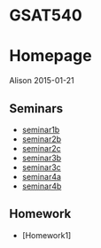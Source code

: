 # GSAT540
# Homepage
Alison 
2015-01-21

Seminars
--------
- [seminar1b](https://github.com/AlisonMcAfee/GSAT540/blob/master/seminar01b.md)
- [seminar2b](https://github.com/AlisonMcAfee/GSAT540/blob/master/seminar02b.md)
- [seminar2c](https://github.com/AlisonMcAfee/GSAT540/blob/master/seminar02c.md)
- [seminar3b](https://github.com/AlisonMcAfee/GSAT540/blob/master/seminar03b.md)
- [seminar3c](https://github.com/AlisonMcAfee/GSAT540/blob/master/seminar03c.md)
- [seminar4a](https://github.com/AlisonMcAfee/GSAT540/blob/master/seminar04a.md)
- [seminar4b](https://github.com/AlisonMcAfee/GSAT540/blob/master/seminar04b.md)

Homework
--------

- [Homework1]


